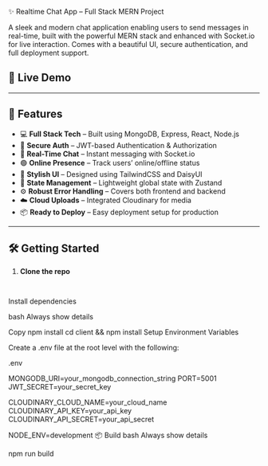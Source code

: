  ✨ Realtime Chat App – Full Stack MERN Project

A sleek and modern chat application enabling users to send messages in real-time, built with the powerful MERN stack and enhanced with Socket.io for live interaction. Comes with a beautiful UI, secure authentication, and full deployment support.

## 🔗 Live Demo



---

## 🚀 Features

- 💻 **Full Stack Tech** – Built using MongoDB, Express, React, Node.js
- 🔐 **Secure Auth** – JWT-based Authentication & Authorization
- 💬 **Real-Time Chat** – Instant messaging with Socket.io
- 🟢 **Online Presence** – Track users’ online/offline status
- 🎨 **Stylish UI** – Designed using TailwindCSS and DaisyUI
- 🧠 **State Management** – Lightweight global state with Zustand
- ⚙️ **Robust Error Handling** – Covers both frontend and backend
- ☁️ **Cloud Uploads** – Integrated Cloudinary for media
- 📦 **Ready to Deploy** – Easy deployment setup for production

---

## 🛠️ Getting Started

1. **Clone the repo**
   ```bash
  
Install dependencies

bash
Always show details

Copy
npm install
cd client && npm install
Setup Environment Variables

Create a .env file at the root level with the following:

.env



MONGODB_URI=your_mongodb_connection_string
PORT=5001
JWT_SECRET=your_secret_key

CLOUDINARY_CLOUD_NAME=your_cloud_name
CLOUDINARY_API_KEY=your_api_key
CLOUDINARY_API_SECRET=your_api_secret

NODE_ENV=development
📦 Build
bash
Always show details


npm run build
